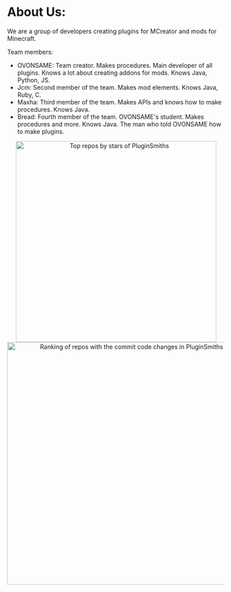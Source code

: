 # About Us:
We are a group of developers creating plugins for MCreator and mods for Minecraft.

Team members:
- OVONSAME: Team creator. Makes procedures. Main developer of all plugins. Knows a lot about creating addons for mods. Knows Java, Python, JS.
- Jcm: Second member of the team. Makes mod elements. Knows Java, Ruby, C.
- Maxha: Third member of the team. Makes APIs and knows how to make procedures. Knows Java.
- Bread: Fourth member of the team. OVONSAME's student. Makes procedures and more. Knows Java. The man who told OVONSAME how to make plugins.

<a href="https://next.ossinsight.io/widgets/official/compose-org-stars-top-repos?period=past_12_months&owner_id=179310575" target="_blank" style="display: block" align="center">
  <picture>
    <source media="(prefers-color-scheme: dark)" srcset="https://next.ossinsight.io/widgets/official/compose-org-stars-top-repos/thumbnail.png?period=past_12_months&owner_id=179310575&image_size=4x5&color_scheme=dark" width="465" height="auto">
    <img alt="Top repos by stars of PluginSmiths" src="https://next.ossinsight.io/widgets/official/compose-org-stars-top-repos/thumbnail.png?period=past_12_months&owner_id=179310575&image_size=4x5&color_scheme=light" width="465" height="auto">
  </picture>
</a>

<a href="https://next.ossinsight.io/widgets/official/compose-org-code-changes-top-repositories?period=past_12_months&owner_id=179310575" target="_blank" style="display: block" align="center">
  <picture>
    <source media="(prefers-color-scheme: dark)" srcset="https://next.ossinsight.io/widgets/official/compose-org-code-changes-top-repositories/thumbnail.png?period=past_12_months&owner_id=179310575&image_size=3x6&color_scheme=dark" width="561" height="auto">
    <img alt="Ranking of repos with the commit code changes in PluginSmiths" src="https://next.ossinsight.io/widgets/official/compose-org-code-changes-top-repositories/thumbnail.png?period=past_12_months&owner_id=179310575&image_size=3x6&color_scheme=light" width="561" height="auto">
  </picture>
</a>
